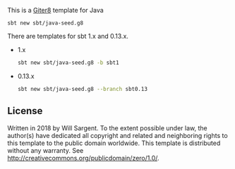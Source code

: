 This is a [Giter8][g8] template for Java

```
sbt new sbt/java-seed.g8
```

There are templates for sbt 1.x and 0.13.x.

* 1.x
    ```bash
    sbt new sbt/java-seed.g8 -b sbt1
    ```
* 0.13.x
    ```bash
    sbt new sbt/java-seed.g8 --branch sbt0.13
    ```

License
-------
Written in 2018 by Will Sargent.
To the extent possible under law, the author(s) have dedicated all copyright and related and neighboring rights to
this template to the public domain worldwide. This template is distributed without any warranty.
See <http://creativecommons.org/publicdomain/zero/1.0/>.

[g8]: http://www.foundweekends.org/giter8/
